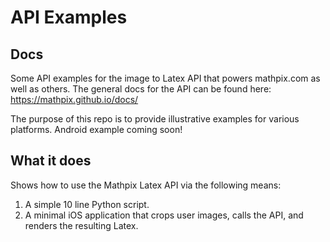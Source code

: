 # API Examples

## Docs 

Some API examples for the image to Latex API that powers mathpix.com as well as others.  The general docs for the API can be found here: https://mathpix.github.io/docs/

The purpose of this repo is to provide illustrative examples for various platforms.  Android example coming soon!

## What it does
Shows how to use the Mathpix Latex API via the following means:

1.  A simple 10 line Python script.
2.  A minimal iOS application that crops user images, calls the API, and renders the resulting Latex.
